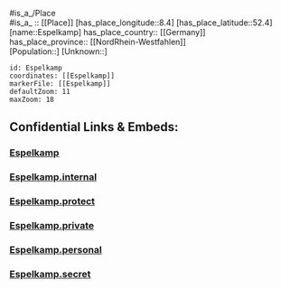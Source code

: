 ﻿---
location: [52.4,8.4] 
mapzoom: [7,12] 
mapmarker: city 
type: City
tags:
- geo/City


SpocWebEntityId: 30073
isDeleted: false
confidential: public

---
#is_a_/Place  
#is_a_ :: [[Place]] 
[has_place_longitude::8.4] 
[has_place_latitude::52.4] 
[name::Espelkamp] 
has_place_country:: [[Germany]]  
has_place_province:: [[NordRhein-Westfahlen]]  
[Population::] 
[Unknown::] 


```leaflet
id: Espelkamp
coordinates: [[Espelkamp]] 
markerFile: [[Espelkamp]] 
defaultZoom: 11 
maxZoom: 18
```


## Confidential Links & Embeds: 

### [Espelkamp](/_public/Earth/Continent/Europe/Europe~Central/Germany/Germany~West/Nord_Rhein-Westfalen/counties~NW/Minden-Lübbecke/cities~Minden-Lübbecke/Espelkamp.md) 

### [Espelkamp.internal](/_internal/Earth/Continent/Europe/Europe~Central/Germany/Germany~West/Nord_Rhein-Westfalen/counties~NW/Minden-Lübbecke/cities~Minden-Lübbecke/Espelkamp.internal.md) 

### [Espelkamp.protect](/_protect/Earth/Continent/Europe/Europe~Central/Germany/Germany~West/Nord_Rhein-Westfalen/counties~NW/Minden-Lübbecke/cities~Minden-Lübbecke/Espelkamp.protect.md) 

### [Espelkamp.private](/_private/Earth/Continent/Europe/Europe~Central/Germany/Germany~West/Nord_Rhein-Westfalen/counties~NW/Minden-Lübbecke/cities~Minden-Lübbecke/Espelkamp.private.md) 

### [Espelkamp.personal](/_personal/Earth/Continent/Europe/Europe~Central/Germany/Germany~West/Nord_Rhein-Westfalen/counties~NW/Minden-Lübbecke/cities~Minden-Lübbecke/Espelkamp.personal.md) 

### [Espelkamp.secret](/_secret/Earth/Continent/Europe/Europe~Central/Germany/Germany~West/Nord_Rhein-Westfalen/counties~NW/Minden-Lübbecke/cities~Minden-Lübbecke/Espelkamp.secret.md) 
